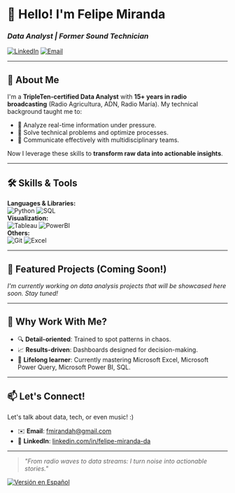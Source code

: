 # 👋 Hello! I'm Felipe Miranda 
### *Data Analyst | Former Sound Technician*  

[![LinkedIn](https://img.shields.io/badge/LinkedIn-0A66C2?style=for-the-badge&logo=linkedin&logoColor=white)](https://www.linkedin.com/in/felipe-miranda-da/)
[![Email](https://img.shields.io/badge/Gmail-EA4335?style=for-the-badge&logo=gmail&logoColor=white)](mailto:fmirandah@gmail.com)

---

## 🚀 **About Me**  
I'm a **TripleTen-certified Data Analyst** with **15+ years in radio broadcasting** (Radio Agricultura, ADN, Radio María). My technical background taught me to:  
- 🎯 Analyze real-time information under pressure.  
- 🔧 Solve technical problems and optimize processes.  
- 📢 Communicate effectively with multidisciplinary teams.  

Now I leverage these skills to **transform raw data into actionable insights**.  

---

## 🛠 **Skills & Tools**  

**Languages & Libraries:**  
![Python](https://img.shields.io/badge/Python-3776AB?style=flat-square&logo=python&logoColor=white)
![SQL](https://img.shields.io/badge/SQL-4479A1?style=flat-square&logo=postgresql&logoColor=white)  
**Visualization:**  
![Tableau](https://img.shields.io/badge/Tableau-E97627?style=flat-square&logo=tableau&logoColor=white)
![PowerBI](https://img.shields.io/badge/PowerBI-F2C811?style=flat-square&logo=powerbi&logoColor=black)  
**Others:**  
![Git](https://img.shields.io/badge/Git-F05032?style=flat-square&logo=git&logoColor=white)
![Excel](https://img.shields.io/badge/Excel-217346?style=flat-square&logo=microsoftexcel&logoColor=white)  

---

## 📂 **Featured Projects** (Coming Soon!)  
*I'm currently working on data analysis projects that will be showcased here soon. Stay tuned!*  

---

## 🌟 **Why Work With Me?**  
- 🔍 **Detail-oriented**: Trained to spot patterns in chaos.  
- 📈 **Results-driven**: Dashboards designed for decision-making.  
- 🌱 **Lifelong learner**: Currently mastering Microsoft Excel, Microsoft Power Query, Microsoft Power BI, SQL.  

---

## 📫 **Let's Connect!**  
Let's talk about data, tech, or even music! :)  
- ✉️ **Email**: [fmirandah@gmail.com](mailto:fmirandah@gmail.com)  
- 💼 **LinkedIn**: [linkedin.com/in/felipe-miranda-da](https://www.linkedin.com/in/felipe-miranda-da/)  

--- 

> *"From radio waves to data streams: I turn noise into actionable stories."*  

[![Versión en Español](https://img.shields.io/badge/Read_in_Spanish-FFFFFF?style=for-the-badge&logoColor=blue)](README.md)
